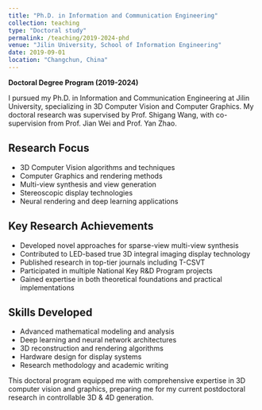 ```yaml
---
title: "Ph.D. in Information and Communication Engineering"
collection: teaching
type: "Doctoral study"
permalink: /teaching/2019-2024-phd
venue: "Jilin University, School of Information Engineering"
date: 2019-09-01
location: "Changchun, China"
---
```


**Doctoral Degree Program (2019-2024)**

I pursued my Ph.D. in Information and Communication Engineering at Jilin University, specializing in 3D Computer Vision and Computer Graphics. My doctoral research was supervised by Prof. Shigang Wang, with co-supervision from Prof. Jian Wei and Prof. Yan Zhao.

## Research Focus
- 3D Computer Vision algorithms and techniques
- Computer Graphics and rendering methods
- Multi-view synthesis and view generation
- Stereoscopic display technologies
- Neural rendering and deep learning applications

## Key Research Achievements
- Developed novel approaches for sparse-view multi-view synthesis
- Contributed to LED-based true 3D integral imaging display technology
- Published research in top-tier journals including T-CSVT
- Participated in multiple National Key R&D Program projects
- Gained expertise in both theoretical foundations and practical implementations

## Skills Developed
- Advanced mathematical modeling and analysis
- Deep learning and neural network architectures
- 3D reconstruction and rendering algorithms
- Hardware design for display systems
- Research methodology and academic writing

This doctoral program equipped me with comprehensive expertise in 3D computer vision and graphics, preparing me for my current postdoctoral research in controllable 3D & 4D generation.
